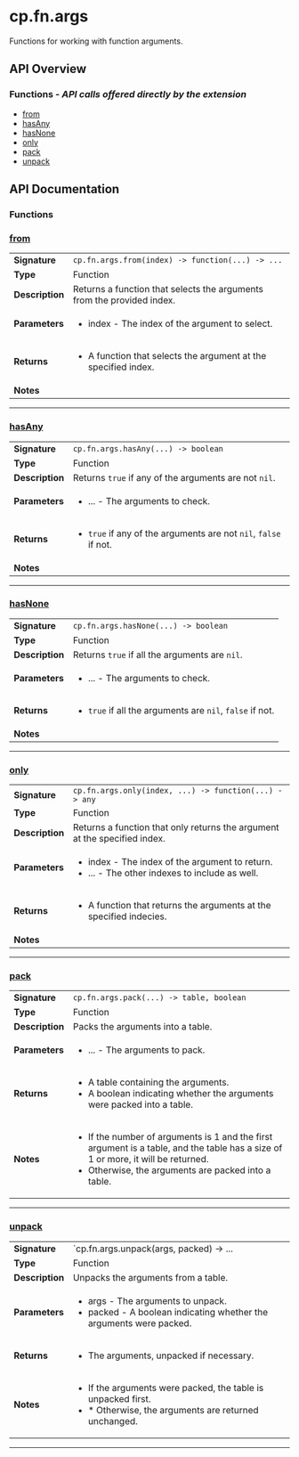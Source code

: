 # cp.fn.args

Functions for working with function arguments.

## API Overview
### **Functions** - _API calls offered directly by the extension_
 * [from](#from)
 * [hasAny](#hasany)
 * [hasNone](#hasnone)
 * [only](#only)
 * [pack](#pack)
 * [unpack](#unpack)


## API Documentation

### Functions


### [from](#from)

|                                             |                                                                                     |
| --------------------------------------------|-------------------------------------------------------------------------------------|
| **Signature**                               | `cp.fn.args.from(index) -> function(...) -> ...`                                                                    |
| **Type**                                    | Function                                                                     |
| **Description**                             | Returns a function that selects the arguments from the provided index.                                                                     |
| **Parameters**                              | <ul><li>index - The index of the argument to select.</li></ul> |
| **Returns**                                 | <ul><li>A function that selects the argument at the specified index.</li></ul>          |
| **Notes**                                   | <ul></ul>                |

---

### [hasAny](#hasany)

|                                             |                                                                                     |
| --------------------------------------------|-------------------------------------------------------------------------------------|
| **Signature**                               | `cp.fn.args.hasAny(...) -> boolean`                                                                    |
| **Type**                                    | Function                                                                     |
| **Description**                             | Returns `true` if any of the arguments are not `nil`.                                                                     |
| **Parameters**                              | <ul><li>... - The arguments to check.</li></ul> |
| **Returns**                                 | <ul><li>`true` if any of the arguments are not `nil`, `false` if not.</li></ul>          |
| **Notes**                                   | <ul></ul>                |

---

### [hasNone](#hasnone)

|                                             |                                                                                     |
| --------------------------------------------|-------------------------------------------------------------------------------------|
| **Signature**                               | `cp.fn.args.hasNone(...) -> boolean`                                                                    |
| **Type**                                    | Function                                                                     |
| **Description**                             | Returns `true` if all the arguments are `nil`.                                                                     |
| **Parameters**                              | <ul><li>... - The arguments to check.</li></ul> |
| **Returns**                                 | <ul><li>`true` if all the arguments are `nil`, `false` if not.</li></ul>          |
| **Notes**                                   | <ul></ul>                |

---

### [only](#only)

|                                             |                                                                                     |
| --------------------------------------------|-------------------------------------------------------------------------------------|
| **Signature**                               | `cp.fn.args.only(index, ...) -> function(...) -> any`                                                                    |
| **Type**                                    | Function                                                                     |
| **Description**                             | Returns a function that only returns the argument at the specified index.                                                                     |
| **Parameters**                              | <ul><li>index - The index of the argument to return.</li><li>... - The other indexes to include as well.</li></ul> |
| **Returns**                                 | <ul><li>A function that returns the arguments at the specified indecies.</li></ul>          |
| **Notes**                                   | <ul></ul>                |

---

### [pack](#pack)

|                                             |                                                                                     |
| --------------------------------------------|-------------------------------------------------------------------------------------|
| **Signature**                               | `cp.fn.args.pack(...) -> table, boolean`                                                                    |
| **Type**                                    | Function                                                                     |
| **Description**                             | Packs the arguments into a table.                                                                     |
| **Parameters**                              | <ul><li>... - The arguments to pack.</li></ul> |
| **Returns**                                 | <ul><li>A table containing the arguments.</li><li>A boolean indicating whether the arguments were packed into a table.</li></ul>          |
| **Notes**                                   | <ul><li>If the number of arguments is 1 and the first argument is a table, and the table has a size of 1 or more, it will be returned.</li><li>Otherwise, the arguments are packed into a table.</li></ul>                |

---

### [unpack](#unpack)

|                                             |                                                                                     |
| --------------------------------------------|-------------------------------------------------------------------------------------|
| **Signature**                               | `cp.fn.args.unpack(args, packed) -> ... | table`                                                                    |
| **Type**                                    | Function                                                                     |
| **Description**                             | Unpacks the arguments from a table.                                                                     |
| **Parameters**                              | <ul><li>args - The arguments to unpack.</li><li>packed - A boolean indicating whether the arguments were packed.</li></ul> |
| **Returns**                                 | <ul><li>The arguments, unpacked if necessary.</li></ul>          |
| **Notes**                                   | <ul><li>If the arguments were packed, the table is unpacked first.</li><li>* Otherwise, the arguments are returned unchanged.</li></ul>                |

---
